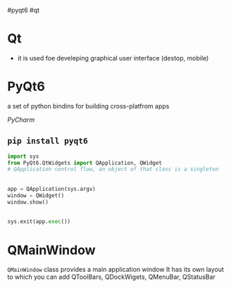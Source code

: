 #pyqt6 #qt 


# Qt
- it is used foe develeping graphical user interface (destop, mobile)

# PyQt6
a set of python bindins for building  cross-platfrom apps

*PyCharm*
## `pip install pyqt6`


```python
import sys  
from PyQt6.QtWidgets import QApplication, QWidget  
# QApplication control flow, an object of that class is a singleton  
  
  
app = QApplication(sys.argv)  
window = QWidget()  
window.show()  
  
  
sys.exit(app.exec())
```



# QMainWindow
`QMainWindow` class provides a main application window
It has its own layout to which you can add QToolBars, QDockWigets, QMenuBar, QStatusBar



